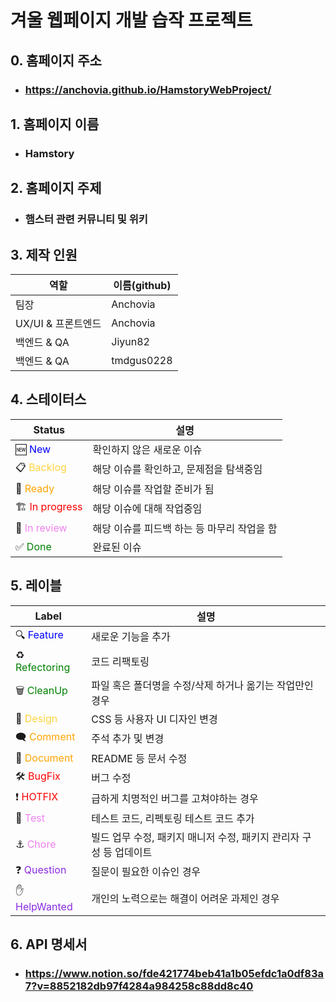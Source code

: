 # 겨울 웹페이지 개발 습작 프로젝트

## 0. 홈페이지 주소
* ### https://anchovia.github.io/HamstoryWebProject/

## 1. 홈페이지 이름
* ### Hamstory

## 2. 홈페이지 주제
* ### 햄스터 관련 커뮤니티 및 위키

## 3. 제작 인원
| 역할 | 이름(github) |
| ---- | ------------ |
| 팀장 | Anchovia |
| UX/UI & 프론트엔드 | Anchovia |
| 백엔드 & QA | Jiyun82 |
| 백엔드 & QA | tmdgus0228 |

## 4. 스테이터스
| Status | 설명 |
| ------ | ---- |
| 🆕 <span style="color:blue">New</span> | 확인하지 않은 새로운 이슈 |
| 📋 <span style="color:ffd33d">Backlog</span> | 해당 이슈를 확인하고, 문제점을 탐색중임 |
| 🔖 <span style="color:orange">Ready</span> | 해당 이슈를 작업할 준비가 됨 |
| 🏗 <span style="color:red">In progress</span> | 해당 이슈에 대해 작업중임 |
| 👀 <span style="color:violet">In review</span> | 해당 이슈를 피드백 하는 등 마무리 작업을 함 |
| ✅ <span style="color:green">Done</span> | 완료된 이슈 |

## 5. 레이블
| Label | 설명 |
| ----- | ---- |
| 🔍 <span style="color:blue">Feature</span> | 새로운 기능을 추가 |
| ♻ <span style="color:green">Refectoring</span> | 코드 리팩토링 |
| 🗑 <span style="color:green">CleanUp</span> | 파일 혹은 폴더명을 수정/삭제 하거나 옮기는 작업만인 경우 |
| 🎨 <span style="color:ffd33d">Design</span> | CSS 등 사용자 UI 디자인 변경 |
| 🗨 <span style="color:orange">Comment</span> | 주석 추가 및 변경 |
| 📰 <span style="color:orange">Document</span> | README 등 문서 수정 |
| 🛠 <span style="color:red">BugFix</span> | 버그 수정 |
| ❗ <span style="color:red">HOTFIX</span> | 급하게 치명적인 버그를 고쳐야하는 경우 |
| 🧪 <span style="color:violet">Test</span> | 테스트 코드, 리펙토링 테스트 코드 추가 |
| ⚓ <span style="color:violet">Chore</span> | 빌드 업무 수정, 패키지 매니저 수정, 패키지 관리자 구성 등 업데이트 |
| ❓ <span style="color:blueviolet">Question</span> | 질문이 필요한 이슈인 경우 |
| ✋ <span style="color:blueviolet">HelpWanted</span> | 개인의 노력으로는 해결이 어려운 과제인 경우 |

## 6. API 명세서
* ### https://www.notion.so/fde421774beb41a1b05efdc1a0df83a7?v=8852182db97f4284a984258c88dd8c40